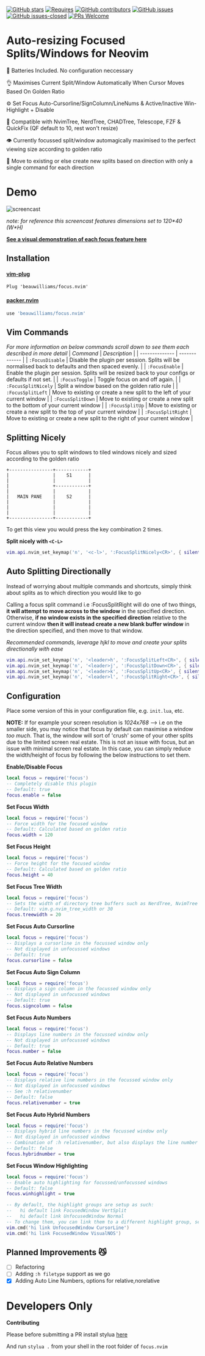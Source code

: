 [![GitHub stars](https://img.shields.io/github/stars/beauwilliams/focus.nvim.svg?style=social&label=Star&maxAge=2592000)](https://GitHub.com/beauwilliams/focus.nvim/stargazers/)
[![Requires](https://img.shields.io/badge/requires-nvim%200.5%2B-9cf?logo=neovim)](https://neovim.io//)
[![GitHub contributors](https://img.shields.io/github/contributors/beauwilliams/focus.nvim.svg)](https://GitHub.com/beauwilliams/focus.nvim/graphs/contributors/)
[![GitHub issues](https://img.shields.io/github/issues/beauwilliams/focus.nvim.svg)](https://GitHub.com/beauwilliams/focus.nvim/issues/)
[![GitHub issues-closed](https://img.shields.io/github/issues-closed/beauwilliams/focus.nvim.svg)](https://GitHub.com/beauwilliams/focus.nvim/issues?q=is%3Aissue+is%3Aclosed)
[![PRs Welcome](https://img.shields.io/badge/PRs-welcome-brightgreen.svg)](http://makeapullrequest.com)



# Auto-resizing Focused Splits/Windows for Neovim

🔋 Batteries Included. No configuration neccessary

👌 Maximises Current Split/Window Automatically When Cursor Moves Based On Golden Ratio

⚙️  Set Focus Auto-Cursorline/SignColumn/LineNums & Active/Inactive Win-Highlight + Disable

🙌 Compatible with NvimTree, NerdTree, CHADTree, Telescope, FZF & QuickFix (QF default to 10, rest won't resize)

👁️  Currently focussed split/window automagically maximised to the perfect viewing size according to golden ratio

🏃 Move to existing or else create new splits based on direction with only a single command for each direction

# Demo

![screencast](https://i.ibb.co/0tsKww4/focusop.gif)

*note: for reference this screencast features dimensions set to 120\*40 (W\*H)*

**[See a visual demonstration of each focus feature here](https://github.com/beauwilliams/focus.nvim/blob/master/DEMO.md)**


## Installation
#### [vim-plug](https://github.com/junegunn/vim-plug)
```vim
Plug 'beauwilliams/focus.nvim'
```
#### [packer.nvim](https://github.com/wbthomason/packer.nvim)
```lua
use 'beauwilliams/focus.nvim'
```

## Vim Commands

*For more information on below commands scroll down to see them each described in more detail*
| _Command_      | _Description_ |
| -------------- | ------------- |
| `:FocusDisable` |  Disable the plugin per session. Splits will be normalised back to defaults and then spaced evenly. |
| `:FocusEnable` |  Enable the plugin per session. Splits will be resized back to your configs or defaults if not set. |
| `:FocusToggle` |  Toggle focus on and off again. |
| `:FocusSplitNicely` | Split a window based on the golden ratio rule |
| `:FocusSplitLeft` | Move to existing or create a new split to the left of your current window |
| `:FocusSplitDown` | Move to existing or create a new split to the bottom of your current window |
| `:FocusSplitUp` | Move to existing or create a new split to the top of your current window |
| `:FocusSplitRight` | Move to existing or create a new split to the right of your current window |

## Splitting Nicely

Focus allows you to split windows to tiled windows nicely and sized according to the golden ratio

```
+----------------+------------+
|                |    S1      |
|                |            |
|                +------------+
|                |            |
|   MAIN PANE    |    S2      |
|                |            |
|                |            |
|                |            |
+----------------+------------+
```

To get this view you would press the key combination 2 times.

**Split nicely with `<C-L>`**

```lua
vim.api.nvim_set_keymap('n', '<c-l>', ':FocusSplitNicely<CR>', { silent = true })
```

## Auto Splitting Directionally

Instead of worrying about multiple commands and shortcuts, simply think about splits as to which direction you would like to go

Calling a focus split command i.e :FocusSplitRight will do one of two things, **it will attempt to move across to the window** in the specified direction.
Otherwise, **if no window exists in the specified direction** relative to the current window **then it will instead create a new blank buffer window** in the direction specified,
and then move to that window.

*Recommended commands, leverage hjkl to move and create your splits directionally with ease*
```lua
vim.api.nvim_set_keymap('n', '<leader>h', ':FocusSplitLeft<CR>', { silent = true })
vim.api.nvim_set_keymap('n', '<leader>j', ':FocusSplitDown<CR>', { silent = true })
vim.api.nvim_set_keymap('n', '<leader>k', ':FocusSplitUp<CR>', { silent = true })
vim.api.nvim_set_keymap('n', '<leader>l', ':FocusSplitRight<CR>', { silent = true })
```




## Configuration

Place some version of this in your configuration file, e.g. `init.lua`, etc.

**NOTE:** If for example your screen resolution is *1024x768* --> i.e on the smaller side, you may notice that focus by default can maximise a window *too much*.
That is, the window will sort of 'crush' some of your other splits due to the limited screen real estate. This is not an issue with focus,
but an issue with minimal screen real estate. In this case, you can simply reduce the width/height of focus by following the below instructions to set them.


**Enable/Disable Focus**
```lua
local focus = require('focus')
-- Completely disable this plugin
-- Default: true
focus.enable = false
```

**Set Focus Width**
```lua
local focus = require('focus')
-- Force width for the focused window
-- Default: Calculated based on golden ratio
focus.width = 120
```

**Set Focus Height**
```lua
local focus = require('focus')
-- Force height for the focused window
-- Default: Calculated based on golden ratio
focus.height = 40
```

**Set Focus Tree Width**
```lua
local focus = require('focus')
-- Sets the width of directory tree buffers such as NerdTree, NvimTree and CHADTree
-- Default: vim.g.nvim_tree_width or 30
focus.treewidth = 20
```

**Set Focus Auto Cursorline**
```lua
local focus = require('focus')
-- Displays a cursorline in the focussed window only
-- Not displayed in unfocussed windows
-- Default: true
focus.cursorline = false
```

**Set Focus Auto Sign Column**
```lua
local focus = require('focus')
-- Displays a sign column in the focussed window only
-- Not displayed in unfocussed windows
-- Default: true
focus.signcolumn = false
```

**Set Focus Auto Numbers**
```lua
local focus = require('focus')
-- Displays line numbers in the focussed window only
-- Not displayed in unfocussed windows
-- Default: true
focus.number = false
```

**Set Focus Auto Relative Numbers**
```lua
local focus = require('focus')
-- Displays relative line numbers in the focussed window only
-- Not displayed in unfocussed windows
-- See :h relativenumber
-- Default: false
focus.relativenumber = true
```

**Set Focus Auto Hybrid Numbers**
```lua
local focus = require('focus')
-- Displays hybrid line numbers in the focussed window only
-- Not displayed in unfocussed windows
-- Combination of :h relativenumber, but also displays the line number of the current line only
-- Default: false
focus.hybridnumber = true
```

**Set Focus Window Highlighting**
```lua
local focus = require('focus')
-- Enable auto highlighting for focussed/unfocussed windows
-- Default: false
focus.winhighlight = true

-- By default, the highlight groups are setup as such:
--   hi default link FocusedWindow VertSplit
--   hi default link UnfocusedWindow Normal
-- To change them, you can link them to a different highlight group, see `:h hi-default` for more info.
vim.cmd('hi link UnfocusedWindow CursorLine')
vim.cmd('hi link FocusedWindow VisualNOS')
```


## Planned Improvements 😼

- [ ] Refactoring
- [ ] Adding `:h filetype` support as we go
- [x] Adding Auto Line Numbers, options for relative,norelative

# Developers Only

**Contributing**

Please before submitting a PR install stylua [here](https://github.com/JohnnyMorganz/StyLua)

And run `stylua .` from your shell in the root folder of `focus.nvim`

